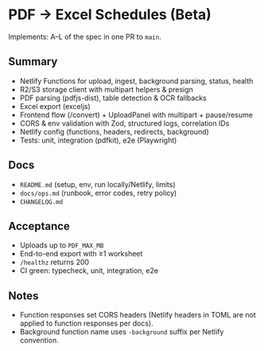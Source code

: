 # PDF → Excel Schedules (Beta)

Implements: A–L of the spec in one PR to `main`.

## Summary
- Netlify Functions for upload, ingest, background parsing, status, health
- R2/S3 storage client with multipart helpers & presign
- PDF parsing (pdfjs-dist), table detection & OCR fallbacks
- Excel export (exceljs)
- Frontend flow (/convert) + UploadPanel with multipart + pause/resume
- CORS & env validation with Zod, structured logs, correlation IDs
- Netlify config (functions, headers, redirects, background)
- Tests: unit, integration (pdfkit), e2e (Playwright)

## Docs
- `README.md` (setup, env, run locally/Netlify, limits)
- `docs/ops.md` (runbook, error codes, retry policy)
- `CHANGELOG.md`

## Acceptance
- Uploads up to `PDF_MAX_MB`
- End-to-end export with ≥1 worksheet
- `/healthz` returns 200
- CI green: typecheck, unit, integration, e2e

## Notes
- Function responses set CORS headers (Netlify headers in TOML are not applied to function responses per docs).
- Background function name uses `-background` suffix per Netlify convention.
